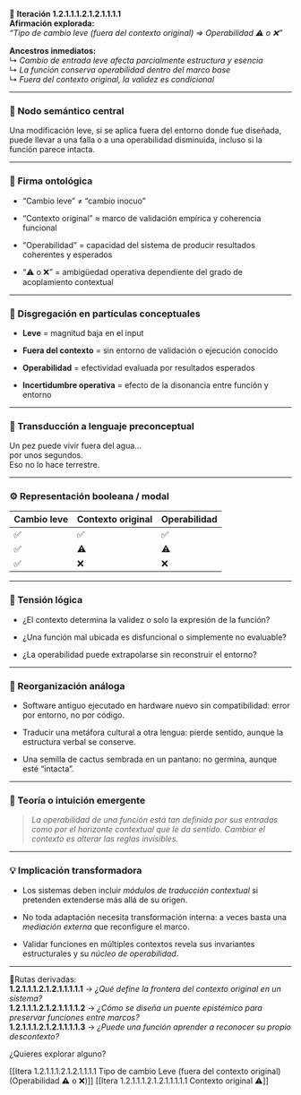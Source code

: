 🔁 **Iteración 1.2.1.1.1.2.1.2.1.1.1.1**  
**Afirmación explorada:**  
_“Tipo de cambio leve (fuera del contexto original) => Operabilidad ⚠️ o ❌”_

**Ancestros inmediatos:**  
↳ _Cambio de entrada leve afecta parcialmente estructura y esencia_  
↳ _La función conserva operabilidad dentro del marco base_  
↳ _Fuera del contexto original, la validez es condicional_

---

### 🧷 Nodo semántico central

Una modificación leve, si se aplica fuera del entorno donde fue diseñada, puede llevar a una falla o a una operabilidad disminuida, incluso si la función parece intacta.

---

### 🧬 Firma ontológica

- “Cambio leve” ≠ “cambio inocuo”
    
- “Contexto original” ≈ marco de validación empírica y coherencia funcional
    
- “Operabilidad” = capacidad del sistema de producir resultados coherentes y esperados
    
- “⚠️ o ❌” = ambigüedad operativa dependiente del grado de acoplamiento contextual
    

---

### 🧩 Disgregación en partículas conceptuales

- **Leve** = magnitud baja en el input
    
- **Fuera del contexto** = sin entorno de validación o ejecución conocido
    
- **Operabilidad** = efectividad evaluada por resultados esperados
    
- **Incertidumbre operativa** = efecto de la disonancia entre función y entorno
    

---

### 🧒 Transducción a lenguaje preconceptual

Un pez puede vivir fuera del agua...  
por unos segundos.  
Eso no lo hace terrestre.

---

### ⚙️ Representación booleana / modal

| Cambio leve | Contexto original | Operabilidad |
| ----------- | ----------------- | ------------ |
| ✅           | ✅                 | ✅            |
| ✅           | ⚠️                | ⚠️           |
| ✅           | ❌                 | ❌            |

---

### 🧠 Tensión lógica

- ¿El contexto determina la validez o solo la expresión de la función?
    
- ¿Una función mal ubicada es disfuncional o simplemente no evaluable?
    
- ¿La operabilidad puede extrapolarse sin reconstruir el entorno?
    

---

### 🔄 Reorganización análoga

- Software antiguo ejecutado en hardware nuevo sin compatibilidad: error por entorno, no por código.
    
- Traducir una metáfora cultural a otra lengua: pierde sentido, aunque la estructura verbal se conserve.
    
- Una semilla de cactus sembrada en un pantano: no germina, aunque esté “intacta”.
    

---

### 🌌 Teoría o intuición emergente

> _La operabilidad de una función está tan definida por sus entradas como por el horizonte contextual que le da sentido. Cambiar el contexto es alterar las reglas invisibles._

---

### 💡 Implicación transformadora

- Los sistemas deben incluir _módulos de traducción contextual_ si pretenden extenderse más allá de su origen.
    
- No toda adaptación necesita transformación interna: a veces basta una _mediación externa_ que reconfigure el marco.
    
- Validar funciones en múltiples contextos revela sus invariantes estructurales y su _núcleo de operabilidad_.
    

---

📍Rutas derivadas:  
**1.2.1.1.1.2.1.2.1.1.1.1.1** → _¿Qué define la frontera del contexto original en un sistema?_  
**1.2.1.1.1.2.1.2.1.1.1.1.2** → _¿Cómo se diseña un puente epistémico para preservar funciones entre marcos?_  
**1.2.1.1.1.2.1.2.1.1.1.1.3** → _¿Puede una función aprender a reconocer su propio descontexto?_

¿Quieres explorar alguno?

[[Itera 1.2.1.1.1.2.1.2.1.1.1.1 Tipo de cambio Leve (fuera del contexto original) (Operabilidad ⚠️ o ❌)]]
[[Itera 1.2.1.1.1.2.1.2.1.1.1.1.1 Contexto original ⚠️]]